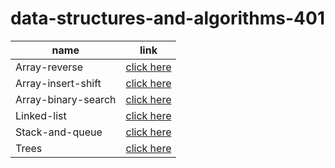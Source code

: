 # data-structures-and-algorithms-401

name                    | link
-------------------     |-----------------------------
Array-reverse           | [click here](array-reverse/README.md)
Array-insert-shift      | [click here](array-insert-shift/README.md)
Array-binary-search     | [click here](array-insert-shift/README.md)
Linked-list             | [click here](linked-list/README.md)
Stack-and-queue         | [click here](stack-and-queue/README.md)
Trees                   | [click here](trees/README.md)
